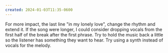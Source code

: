 ```yaml
---
created: 2024-01-03T11:35-0600
---
```


For more impact, the last line "in my lonely love", change the rhythm and extend it. If the song were longer, I could consider dropping vocals from the first half of the break after the first phrase. Try to hold the music back a little so the listener has something they want to hear. Try using a synth instead of vocals for the melody.
